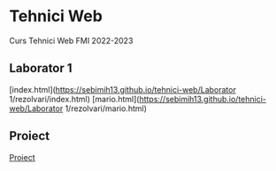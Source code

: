 # Tehnici Web
Curs Tehnici Web FMI 2022-2023
 
## Laborator 1
[index.html](https://sebimih13.github.io/tehnici-web/Laborator 1/rezolvari/index.html)
[mario.html](https://sebimih13.github.io/tehnici-web/Laborator 1/rezolvari/mario.html)
 
## Proiect
[Proiect]("https://sebimih13.github.io/tehnici-web/Proiect/index.html")

